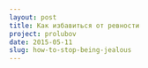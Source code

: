 ```yaml
---
layout: post
title: Как избавиться от ревности
project: prolubov
date: 2015-05-11
slug: how-to-stop-being-jealous
---
```

